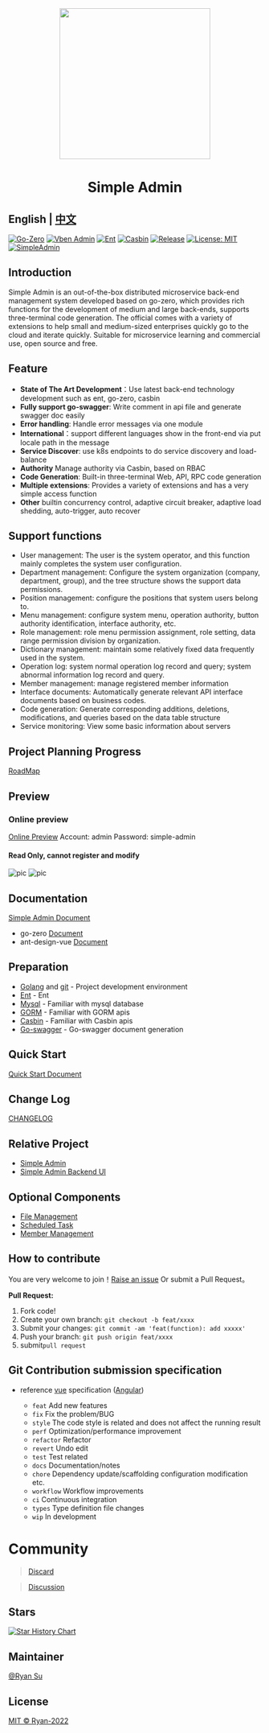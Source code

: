 <div align="center">
<img src="https://i.postimg.cc/nh8mVKkf/logo.png" width="300px" height="300px"/>
<h1>Simple Admin</h1>
</div>

**English** | [中文](./README.md) 
---
[![Go-Zero](https://img.shields.io/badge/Go--Zero-v1.5.0-brightgreen.svg)](https://go-zero.dev/)
[![Vben Admin](https://img.shields.io/badge/Vben%20Admin-v2.8.0-yellow.svg)](https://vvbin.cn/doc-next/)
[![Ent](https://img.shields.io/badge/Ent-v0.11.9-blue.svg)](https://entgo.io/)
[![Casbin](https://img.shields.io/badge/Casbin-v2.52.1-orange.svg)](https://github.com/casbin/casbin)
[![Release](https://img.shields.io/badge/Release-v0.2.7-green.svg)](https://github.com/suyuan32/simple-admin-core/releases)
[![License: MIT](https://img.shields.io/badge/License-MIT-yellow.svg)](https://opensource.org/licenses/MIT)
[![SimpleAdmin](https://dcbadge.vercel.app/api/server/NDED5p2hJk)](https://discord.gg/NDED5p2hJk)
## Introduction

Simple Admin is an out-of-the-box distributed microservice back-end management system developed based on go-zero, which provides rich functions for the development of medium and large back-ends, supports three-terminal code generation.
The official comes with a variety of extensions to help small and medium-sized enterprises quickly go to the cloud and iterate quickly. Suitable for microservice learning and commercial use, open source and free.

## Feature

- **State of The Art Development**：Use latest back-end technology development such as ent, go-zero, casbin
- **Fully support go-swagger**: Write comment in api file and generate swagger doc easily
- **Error handling**: Handle error messages via one module
- **International**：support different languages show in the front-end via put locale path in the message 
- **Service Discover**: use k8s endpoints to do service discovery and load-balance
- **Authority** Manage authority via Casbin, based on RBAC
- **Code Generation**: Built-in three-terminal Web, API, RPC code generation
- **Multiple extensions**: Provides a variety of extensions and has a very simple access function
- **Other** builtin concurrency control, adaptive circuit breaker, adaptive load shedding, auto-trigger, auto recover

## Support functions

- User management: The user is the system operator, and this function mainly completes the system user configuration.
- Department management: Configure the system organization (company, department, group), and the tree structure shows the support data permissions.
- Position management: configure the positions that system users belong to.
- Menu management: configure system menu, operation authority, button authority identification, interface authority, etc.
- Role management: role menu permission assignment, role setting, data range permission division by organization.
- Dictionary management: maintain some relatively fixed data frequently used in the system.
- Operation log: system normal operation log record and query; system abnormal information log record and query.
- Member management: manage registered member information
- Interface documents: Automatically generate relevant API interface documents based on business codes.
- Code generation: Generate corresponding additions, deletions, modifications, and queries based on the data table structure
- Service monitoring: View some basic information about servers

## Project Planning Progress

[RoadMap](https://github.com/suyuan32/simple-admin-core/issues/63)

## Preview

### Online preview
[Online Preview](http://101.132.124.135/#/dashboard)
Account:   admin 
Password:  simple-admin
#### Read Only, cannot register and modify

![pic](https://i.postimg.cc/qqPNR02x/register-zh-cn.png)
![pic](https://i.postimg.cc/PxczkCr6/dashboard-zh-cn.png)

## Documentation

[Simple Admin Document](https://doc.ryansu.pro)

- go-zero
  [Document](https://go-zero.dev/)
- ant-design-vue [Document](https://antdv.com/components/overview)

## Preparation
- [Golang](http://go.dev/) and [git](https://git-scm.com/) - Project development environment
- [Ent](https://entgo.io/docs/getting-started) - Ent
- [Mysql](https://www.mysql.com/) - Familiar with mysql database
- [GORM](https://gorm.io/) - Familiar with GORM apis
- [Casbin](https://casbin.org/) - Familiar with Casbin apis
- [Go-swagger](https://goswagger.io/) - Go-swagger document generation

## Quick Start

[Quick Start Document](https://doc.ryansu.pro/en/guide/basic-config/env_setting.html)

## Change Log

[CHANGELOG](./CHANGELOG.zh_CN.md)

## Relative Project

- [Simple Admin](https://github.com/suyuan32/simple-admin-core)
- [Simple Admin Backend UI](https://github.com/suyuan32/simple-admin-backend-ui)

## Optional Components

- [File Management](https://github.com/suyuan32/simple-admin-file)
- [Scheduled Task](https://github.com/suyuan32/simple-admin-job)
- [Member Management](https://github.com/suyuan32/simple-admin-member-api)


## How to contribute

You are very welcome to join！[Raise an issue](https://github.com/suyuan32/simple-admin-core/issues/new) Or submit a Pull Request。

**Pull Request:**

1. Fork code!
2. Create your own branch: `git checkout -b feat/xxxx`
3. Submit your changes: `git commit -am 'feat(function): add xxxxx'`
4. Push your branch: `git push origin feat/xxxx`
5. submit`pull request`

## Git Contribution submission specification

- reference [vue](https://github.com/vuejs/vue/blob/dev/.github/COMMIT_CONVENTION.md) specification ([Angular](https://github.com/conventional-changelog/conventional-changelog/tree/master/packages/conventional-changelog-angular))

    - `feat` Add new features
    - `fix` Fix the problem/BUG
    - `style` The code style is related and does not affect the running result
    - `perf` Optimization/performance improvement
    - `refactor` Refactor
    - `revert` Undo edit
    - `test` Test related
    - `docs` Documentation/notes
    - `chore` Dependency update/scaffolding configuration modification etc.
    - `workflow` Workflow improvements
    - `ci` Continuous integration
    - `types` Type definition file changes
    - `wip` In development

# Community

> [Discard](https://discord.gg/NDED5p2hJk)

> [Discussion](https://github.com/suyuan32/simple-admin-core/discussions)

## Stars

[![Star History Chart](https://api.star-history.com/svg?repos=suyuan32/simple-admin-core&type=Date)](https://github.com/suyuan32/simple-admin-core)


## Maintainer

[@Ryan Su](https://github.com/suyuan32)

## License

[MIT © Ryan-2022](./LICENSE)
